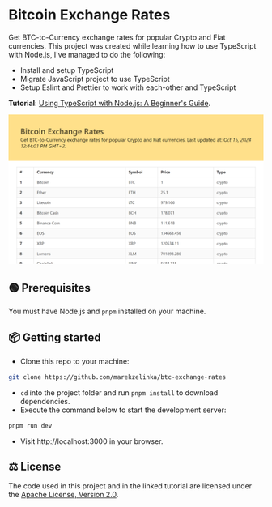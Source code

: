 # Bitcoin Exchange Rates

Get BTC-to-Currency exchange rates for popular Crypto and Fiat currencies. This project was created while learning how to use TypeScript with Node.js, I've managed to do the following:

- Install and setup TypeScript
- Migrate JavaScript project to use TypeScript
- Setup Eslint and Prettier to work with each-other and TypeScript

**Tutorial**: [Using TypeScript with Node.js: A Beginner's Guide](https://betterstack.com/community/guides/scaling-nodejs/nodejs-typescript).

![](screenshot.png)

## 🟢 Prerequisites

You must have Node.js and `pnpm` installed on your machine.

## 📦 Getting started

- Clone this repo to your machine:

```bash
git clone https://github.com/marekzelinka/btc-exchange-rates
```

- `cd` into the project folder and run `pnpm install` to download dependencies.
- Execute the command below to start the development server:

```bash
pnpm run dev
```

- Visit http://localhost:3000 in your browser.

## ⚖ License

The code used in this project and in the linked tutorial are licensed under the [Apache License, Version 2.0](LICENSE).
